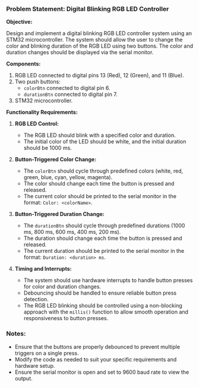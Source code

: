 ### Problem Statement: Digital Blinking RGB LED Controller

**Objective:**

Design and implement a digital blinking RGB LED controller system using an STM32 microcontroller. The system should allow the user to change the color and blinking duration of the RGB LED using two buttons. The color and duration changes should be displayed via the serial monitor.

**Components:**
1. RGB LED connected to digital pins 13 (Red), 12 (Green), and 11 (Blue).
2. Two push buttons:
   - `colorBtn` connected to digital pin 6.
   - `durationBtn` connected to digital pin 7.
3. STM32 microcontroller.

**Functionality Requirements:**

1. **RGB LED Control:**
   - The RGB LED should blink with a specified color and duration.
   - The initial color of the LED should be white, and the initial duration should be 1000 ms.

2. **Button-Triggered Color Change:**
   - The `colorBtn` should cycle through predefined colors (white, red, green, blue, cyan, yellow, magenta).
   - The color should change each time the button is pressed and released.
   - The current color should be printed to the serial monitor in the format: `Color: <colorName>`.

3. **Button-Triggered Duration Change:**
   - The `durationBtn` should cycle through predefined durations (1000 ms, 800 ms, 600 ms, 400 ms, 200 ms).
   - The duration should change each time the button is pressed and released.
   - The current duration should be printed to the serial monitor in the format: `Duration: <duration> ms`.

4. **Timing and Interrupts:**
   - The system should use hardware interrupts to handle button presses for color and duration changes.
   - Debouncing should be handled to ensure reliable button press detection.
   - The RGB LED blinking should be controlled using a non-blocking approach with the `millis()` function to allow smooth operation and responsiveness to button presses.

### Notes:
- Ensure that the buttons are properly debounced to prevent multiple triggers on a single press.
- Modify the code as needed to suit your specific requirements and hardware setup.
- Ensure the serial monitor is open and set to 9600 baud rate to view the output.
